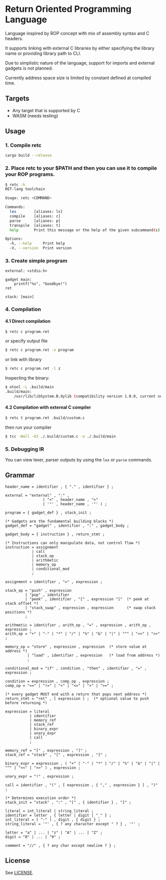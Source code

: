 # Return Oriented Programming Language

Language inspired by ROP concept with mix of assembly syntax and C headers.

It supports linking with external C libraries by either specifying the library name or providing library path to CLI.

Due to simplistic nature of the language, support for imports and external gadgets is not planned.

Currently address space size is limited by constant defined at compiled time.

## Targets

- Any target that is supported by C
- WASM (needs testing)

## Usage

### 1. Compile retc

```bash
cargo build --release
```

### 2. Place retc to your $PATH and then you can use it to compile your ROP programs.

```bash
$ retc -h
RET-lang toolchain

Usage: retc <COMMAND>

Commands:
  lex        [aliases: lx]
  compile    [aliases: c]
  parse      [aliases: p]
  transpile  [aliases: t]
  help       Print this message or the help of the given subcommand(s)

Options:
  -h, --help     Print help
  -V, --version  Print version
```

### 3. Create simple program

```ret
external: <stdio.h>

gadget main:
    printf("%s", "Goodbye!")
ret

stack: [main]
```

### 4. Compilation

#### 4.1 Direct compilation

```bash
$ retc c program.ret
```

or specify output file

```bash
$ retc c program.ret -o program
```

or link with library

```bash
$ retc c program.ret -l z
```

Inspecting the binary:

```bash
$ otool -L .build/main
.build/main:
	/usr/lib/libSystem.B.dylib (compatibility version 1.0.0, current version 1351.0.0)

```

#### 4.2 Compilation with external C compiler

```bash
$ retc t program.ret .build/custom.c
```

then run your compiler

```bash
$ tcc -Wall -O3 ./.build/custom.c -o ./.build/main
```

### 5. Debugging IR

You can view lexer, parser outputs by using the `lex` or `parse` commands.

## Grammar

```ebnf
header_name = identifier , { "." , identifier } ;

external = "external" , ":" ,
                 ( "<" , header_name , ">"
                 | '"' , header_name , '"' ) ;

program = { gadget_def } , stack_init ;

(* Gadgets are the fundamental building blocks *)
gadget_def = "gadget" , identifier , ":" , gadget_body ;

gadget_body = { instruction } , return_stmt ;

(* Instructions can only manipulate data, not control flow *)
instruction = assignment
            | call
            | stack_op
            | arithmetic
            | memory_op
            | conditional_mod
            ;

assignment = identifier , "=" , expression ;

stack_op = "push" , expression
         | "pop" , identifier
         | "peek" , identifier , "[" , expression "]"  (* peek at stack offset *)
         | "stack_swap" , expression , expression      (* swap stack positions *)
         ;

arithmetic = identifier , arith_op , "=" , expression , arith_op , expression ;
arith_op = "+" | "-" | "*" | "/" | "%" | "&" | "|" | "^" | "<<" | ">>" ;

memory_op = "store" , expression , expression  (* store value at address *)
          | "load" , identifier , expression   (* load from address *)
          ;

conditional_mod = "if" , condition , "then" , identifier , "=" , expression ;

condition = expression , comp_op , expression ;
comp_op = "==" | "!=" | "<" | "<=" | ">" | ">=" ;

(* every gadget MUST end with a return that pops next address *)
return_stmt = "ret" , [ expression ] ;  (* optional value to push before returning *)

expression = literal
           | identifier
           | memory_ref
           | stack_ref
           | binary_expr
           | unary_expr
           | call
           ;

memory_ref = "[" , expression , "]" ;
stack_ref = "stack" , "[" , expression , "]" ;

binary_expr = expression , ( "+" | "-" | "*" | "/" | "%" | "&" | "|" | "^" | "<<" | ">>" ) , expression ;

unary_expr = "!" , expression ;

call = identifier , "(" , [ expression , { "," , expression } ] , ")" ;

(* Determines execution order *)
stack_init = "stack" , ":" , "[" , { identifier } , "]" ;

literal = int_literal | string_literal ;
identifier = letter , { letter | digit | "_" } ;
int_literal = [ "-" ] , digit , { digit } ;
string_literal = '"' , { ? any character except " ? } , '"' ;

letter = "a" | ... | "z" | "A" | ... | "Z" ;
digit = "0" | ... | "9" ;

comment = "//" , { ? any char except newline ? } ;
```

## License

See [LICENSE](LICENSE).

